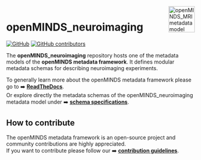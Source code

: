 <a href="/img/openMINDS_MRI_logo_light.png">
  <picture>
    <source media="(prefers-color-scheme: dark)" srcset="/img/openMINDS_neuroimaging_logo_dark.png">
    <source media="(prefers-color-scheme: light)" srcset="/img/openMINDS_neuroimaging_logo_light.png">
    <img alt="openMINDS_MRI metadata model" src="/img/openMINDS_MRI_logo_light.png" title="Logo created by U. Schlegel, L. Zehl, C. Hagen Blixhavn" align="right" height="70">
  </picture>
</a>

# openMINDS_neuroimaging


[![GitHub][license-shield]][license-url]
[![GitHub contributors][contributors-shield]][contributors-url]

The **openMINDS_neuroimaging** repository hosts one of the metadata models of the **openMINDS metadata framework**. It defines modular metadata schemas for describing neuroimaging experiments.

To generally learn more about the openMINDS metadata framework please go to :arrow_right: [**ReadTheDocs**][docu-url].  
Or explore directly the metadata schemas of the openMINDS_neuroimaging metadata model under :arrow_right: [**schema specifications**][docu-neuroimaging-url].

## How to contribute

The openMINDS metadata framework is an open-source project and community contributions are highly appreciated.  
If you want to contribute please follow our :arrow_right: [**contribution guidelines**][contribution-url].

<!-- MARKDOWN LINKS & IMAGES -->
<!-- https://www.markdownguide.org/basic-syntax/#reference-style-links -->
[contribution-url]: https://openminds-documentation.readthedocs.io/en/latest/shared/contribution_guidelines.html
[contributors-url]: https://github.com/openMetadataInitiative/openMINDS_MRI/graphs/contributors
[contributors-shield]: https://img.shields.io/github/contributors/openMetadataInitiative/openMINDS_MRI
[docu-url]: https://openminds-documentation.readthedocs.io
[docu-neuroimaging-url]: https://openminds-documentation.readthedocs.io/en/v3.0/schema_specifications/mri.html
[license-url]: https://raw.githubusercontent.com/openMetadataInitiative/openMINDS_MRI/v1/LICENSE
[license-shield]: https://img.shields.io/github/license/openMetadataInitiative/openMINDS_MRI
